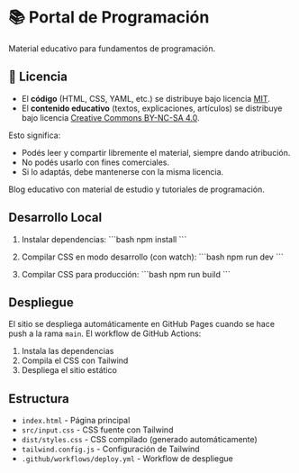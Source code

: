 # 📚 Portal de Programación

Material educativo para fundamentos de programación.

## 🔑 Licencia

- El **código** (HTML, CSS, YAML, etc.) se distribuye bajo licencia [MIT](LICENSE).
- El **contenido educativo** (textos, explicaciones, artículos) se distribuye bajo licencia 
  [Creative Commons BY-NC-SA 4.0](https://creativecommons.org/licenses/by-nc-sa/4.0/).

Esto significa:
- Podés leer y compartir libremente el material, siempre dando atribución.
- No podés usarlo con fines comerciales.
- Si lo adaptás, debe mantenerse con la misma licencia.


Blog educativo con material de estudio y tutoriales de programación.

## Desarrollo Local

1. Instalar dependencias:
   \`\`\`bash
   npm install
   \`\`\`

2. Compilar CSS en modo desarrollo (con watch):
   \`\`\`bash
   npm run dev
   \`\`\`

3. Compilar CSS para producción:
   \`\`\`bash
   npm run build
   \`\`\`

## Despliegue

El sitio se despliega automáticamente en GitHub Pages cuando se hace push a la rama `main`. El workflow de GitHub Actions:

1. Instala las dependencias
2. Compila el CSS con Tailwind
3. Despliega el sitio estático

## Estructura

- `index.html` - Página principal
- `src/input.css` - CSS fuente con Tailwind
- `dist/styles.css` - CSS compilado (generado automáticamente)
- `tailwind.config.js` - Configuración de Tailwind
- `.github/workflows/deploy.yml` - Workflow de despliegue